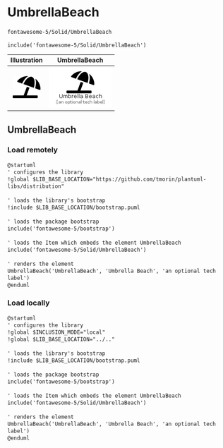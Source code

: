 # UmbrellaBeach


```text
fontawesome-5/Solid/UmbrellaBeach
```

```text
include('fontawesome-5/Solid/UmbrellaBeach')
```



| Illustration | UmbrellaBeach |
| :---: | :---: |
| ![illustration for Illustration](../../fontawesome-5/Solid/UmbrellaBeach.png) | ![illustration for UmbrellaBeach](../../fontawesome-5/Solid/UmbrellaBeach.Local.png) |




## UmbrellaBeach

### Load remotely
```plantuml
@startuml
' configures the library
!global $LIB_BASE_LOCATION="https://github.com/tmorin/plantuml-libs/distribution"

' loads the library's bootstrap
!include $LIB_BASE_LOCATION/bootstrap.puml

' loads the package bootstrap
include('fontawesome-5/bootstrap')

' loads the Item which embeds the element UmbrellaBeach
include('fontawesome-5/Solid/UmbrellaBeach')

' renders the element
UmbrellaBeach('UmbrellaBeach', 'Umbrella Beach', 'an optional tech label')
@enduml
```

### Load locally
```plantuml
@startuml
' configures the library
!global $INCLUSION_MODE="local"
!global $LIB_BASE_LOCATION="../.."

' loads the library's bootstrap
!include $LIB_BASE_LOCATION/bootstrap.puml

' loads the package bootstrap
include('fontawesome-5/bootstrap')

' loads the Item which embeds the element UmbrellaBeach
include('fontawesome-5/Solid/UmbrellaBeach')

' renders the element
UmbrellaBeach('UmbrellaBeach', 'Umbrella Beach', 'an optional tech label')
@enduml
```

